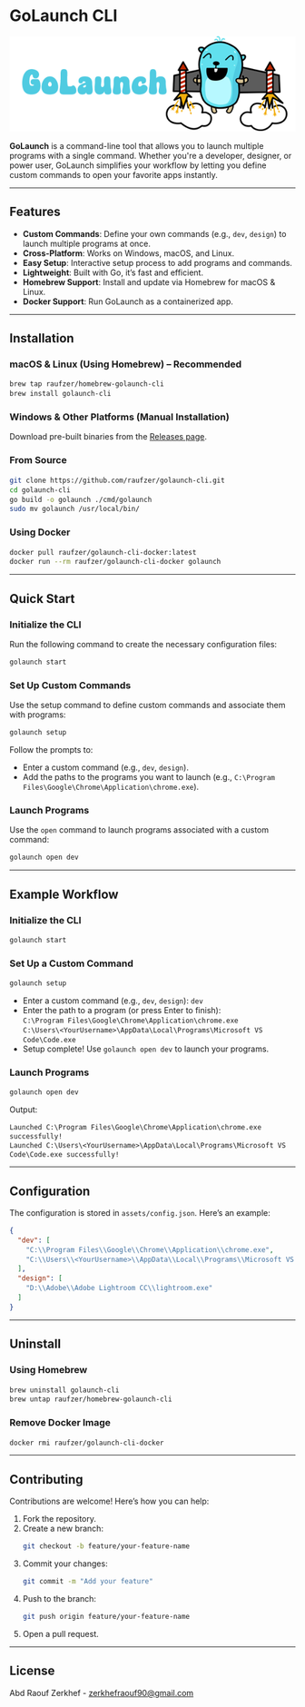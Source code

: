 # GoLaunch CLI

<p align="center">
  <img src="assets/GoLaunchLogo.png" alt="Golaunch Logo">
</p>

**GoLaunch** is a command-line tool that allows you to launch multiple programs with a single command. Whether you're a developer, designer, or power user, GoLaunch simplifies your workflow by letting you define custom commands to open your favorite apps instantly.

---

## Features

- **Custom Commands**: Define your own commands (e.g., `dev`, `design`) to launch multiple programs at once.
- **Cross-Platform**: Works on Windows, macOS, and Linux.
- **Easy Setup**: Interactive setup process to add programs and commands.
- **Lightweight**: Built with Go, it’s fast and efficient.
- **Homebrew Support**: Install and update via Homebrew for macOS & Linux.
- **Docker Support**: Run GoLaunch as a containerized app.

---

## Installation

### macOS & Linux (Using Homebrew) – Recommended
```bash
brew tap raufzer/homebrew-golaunch-cli
brew install golaunch-cli
```

### Windows & Other Platforms (Manual Installation)
Download pre-built binaries from the [Releases page](https://github.com/raufzer/golaunch-cli/releases).

### From Source
```bash
git clone https://github.com/raufzer/golaunch-cli.git
cd golaunch-cli
go build -o golaunch ./cmd/golaunch
sudo mv golaunch /usr/local/bin/
```

### Using Docker
```bash
docker pull raufzer/golaunch-cli-docker:latest
docker run --rm raufzer/golaunch-cli-docker golaunch
```

---

## Quick Start

### Initialize the CLI
Run the following command to create the necessary configuration files:
```bash
golaunch start
```

### Set Up Custom Commands
Use the setup command to define custom commands and associate them with programs:
```bash
golaunch setup
```
Follow the prompts to:
- Enter a custom command (e.g., `dev`, `design`).
- Add the paths to the programs you want to launch (e.g., `C:\Program Files\Google\Chrome\Application\chrome.exe`).

### Launch Programs
Use the `open` command to launch programs associated with a custom command:
```bash
golaunch open dev
```

---

## Example Workflow

### Initialize the CLI
```bash
golaunch start
```

### Set Up a Custom Command
```bash
golaunch setup
```
- Enter a custom command (e.g., `dev`, `design`): `dev`
- Enter the path to a program (or press Enter to finish):  
  `C:\Program Files\Google\Chrome\Application\chrome.exe`  
  `C:\Users\<YourUsername>\AppData\Local\Programs\Microsoft VS Code\Code.exe`  
- Setup complete! Use `golaunch open dev` to launch your programs.

### Launch Programs
```bash
golaunch open dev
```
Output:
```
Launched C:\Program Files\Google\Chrome\Application\chrome.exe successfully!
Launched C:\Users\<YourUsername>\AppData\Local\Programs\Microsoft VS Code\Code.exe successfully!
```

---

## Configuration

The configuration is stored in `assets/config.json`. Here’s an example:

```json
{
  "dev": [
    "C:\\Program Files\\Google\\Chrome\\Application\\chrome.exe",
    "C:\\Users\\<YourUsername>\\AppData\\Local\\Programs\\Microsoft VS Code\\Code.exe"
  ],
  "design": [
    "D:\\Adobe\\Adobe Lightroom CC\\lightroom.exe"
  ]
}
```

---

## Uninstall

### Using Homebrew
```bash
brew uninstall golaunch-cli
brew untap raufzer/homebrew-golaunch-cli
```

### Remove Docker Image
```bash
docker rmi raufzer/golaunch-cli-docker
```

---

## Contributing

Contributions are welcome! Here’s how you can help:

1. Fork the repository.
2. Create a new branch:
   ```bash
   git checkout -b feature/your-feature-name
   ```
3. Commit your changes:
   ```bash
   git commit -m "Add your feature"
   ```
4. Push to the branch:
   ```bash
   git push origin feature/your-feature-name
   ```
5. Open a pull request.

---

## License

Abd Raouf Zerkhef - [zerkhefraouf90@gmail.com](mailto:zerkhefraouf90@gmail.com)

